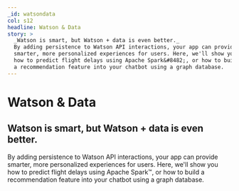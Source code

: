 ```yaml
---
_id: watsondata
col: s12
headline: Watson & Data
story: >
  _Watson is smart, but Watson + data is even better._
  By adding persistence to Watson API interactions, your app can provide
  smarter, more personalized experiences for users. Here, we'll show you
  how to predict flight delays using Apache Spark&#8482;, or how to build
  a recommendation feature into your chatbot using a graph database.
---
```


# Watson & Data

## Watson is smart, but Watson + data is even better.

By adding persistence to Watson API interactions, your app can provide
smarter, more personalized experiences for users. Here, we'll show you
how to predict flight delays using Apache Spark&#8482;, or how to build
a recommendation feature into your chatbot using a graph database.